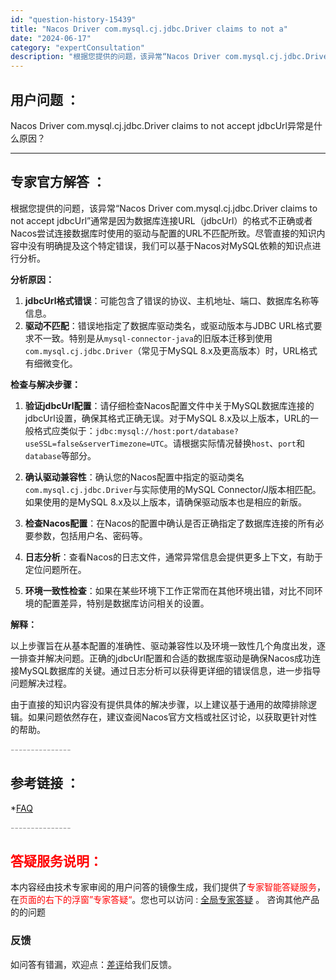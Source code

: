 ```yaml
---
id: "question-history-15439"
title: "Nacos Driver com.mysql.cj.jdbc.Driver claims to not a"
date: "2024-06-17"
category: "expertConsultation"
description: "根据您提供的问题，该异常“Nacos Driver com.mysql.cj.jdbc.Driver claims to not accept jdbcUrl”通常是因为数据库连接URL（jdbcUrl）的格式不正确或者Nacos尝试连接数据库时使用的驱动与配置的URL不匹配所致。尽管直接的知识内容"
---
```


## 用户问题 ： 
 Nacos Driver com.mysql.cj.jdbc.Driver claims to not accept jdbcUrl异常是什么原因？  

---------------
## 专家官方解答 ：

根据您提供的问题，该异常“Nacos Driver com.mysql.cj.jdbc.Driver claims to not accept jdbcUrl”通常是因为数据库连接URL（jdbcUrl）的格式不正确或者Nacos尝试连接数据库时使用的驱动与配置的URL不匹配所致。尽管直接的知识内容中没有明确提及这个特定错误，我们可以基于Nacos对MySQL依赖的知识点进行分析。

**分析原因：**

1. **jdbcUrl格式错误**：可能包含了错误的协议、主机地址、端口、数据库名称等信息。
2. **驱动不匹配**：错误地指定了数据库驱动类名，或驱动版本与JDBC URL格式要求不一致。特别是从`mysql-connector-java`的旧版本迁移到使用`com.mysql.cj.jdbc.Driver`（常见于MySQL 8.x及更高版本）时，URL格式有细微变化。

**检查与解决步骤：**

1. **验证jdbcUrl配置**：请仔细检查Nacos配置文件中关于MySQL数据库连接的jdbcUrl设置，确保其格式正确无误。对于MySQL 8.x及以上版本，URL的一般格式应类似于：`jdbc:mysql://host:port/database?useSSL=false&serverTimezone=UTC`。请根据实际情况替换`host`、`port`和`database`等部分。

2. **确认驱动兼容性**：确认您的Nacos配置中指定的驱动类名`com.mysql.cj.jdbc.Driver`与实际使用的MySQL Connector/J版本相匹配。如果使用的是MySQL 8.x及以上版本，请确保驱动版本也是相应的新版。

3. **检查Nacos配置**：在Nacos的配置中确认是否正确指定了数据库连接的所有必要参数，包括用户名、密码等。

4. **日志分析**：查看Nacos的日志文件，通常异常信息会提供更多上下文，有助于定位问题所在。

5. **环境一致性检查**：如果在某些环境下工作正常而在其他环境出错，对比不同环境的配置差异，特别是数据库访问相关的设置。

**解释：**

以上步骤旨在从基本配置的准确性、驱动兼容性以及环境一致性几个角度出发，逐一排查并解决问题。正确的jdbcUrl配置和合适的数据库驱动是确保Nacos成功连接MySQL数据库的关键。通过日志分析可以获得更详细的错误信息，进一步指导问题解决过程。

由于直接的知识内容没有提供具体的解决步骤，以上建议基于通用的故障排除逻辑。如果问题依然存在，建议查阅Nacos官方文档或社区讨论，以获取更针对性的帮助。


<font color="#949494">---------------</font> 


## 参考链接 ：

*[FAQ](https://nacos.io/docs/latest/guide/user/faq)


 <font color="#949494">---------------</font> 
 


## <font color="#FF0000">答疑服务说明：</font> 

本内容经由技术专家审阅的用户问答的镜像生成，我们提供了<font color="#FF0000">专家智能答疑服务</font>，在<font color="#FF0000">页面的右下的浮窗”专家答疑“</font>。您也可以访问 : [全局专家答疑](https://answer.opensource.alibaba.com/docs/intro) 。 咨询其他产品的的问题

### 反馈
如问答有错漏，欢迎点：[差评](https://ai.nacos.io/user/feedbackByEnhancerGradePOJOID?enhancerGradePOJOId=15509)给我们反馈。
